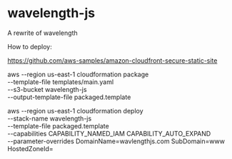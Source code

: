 # wavelength-js
A rewrite of wavelength

How to deploy:

https://github.com/aws-samples/amazon-cloudfront-secure-static-site

aws --region us-east-1 cloudformation package \
    --template-file templates/main.yaml \
    --s3-bucket wavelength-js \
    --output-template-file packaged.template

aws --region us-east-1 cloudformation deploy \
    --stack-name wavelength-js \
    --template-file packaged.template \
    --capabilities CAPABILITY_NAMED_IAM CAPABILITY_AUTO_EXPAND \
    --parameter-overrides  DomainName=wavlengthjs.com SubDomain=www HostedZoneId=<GET HOST ID>